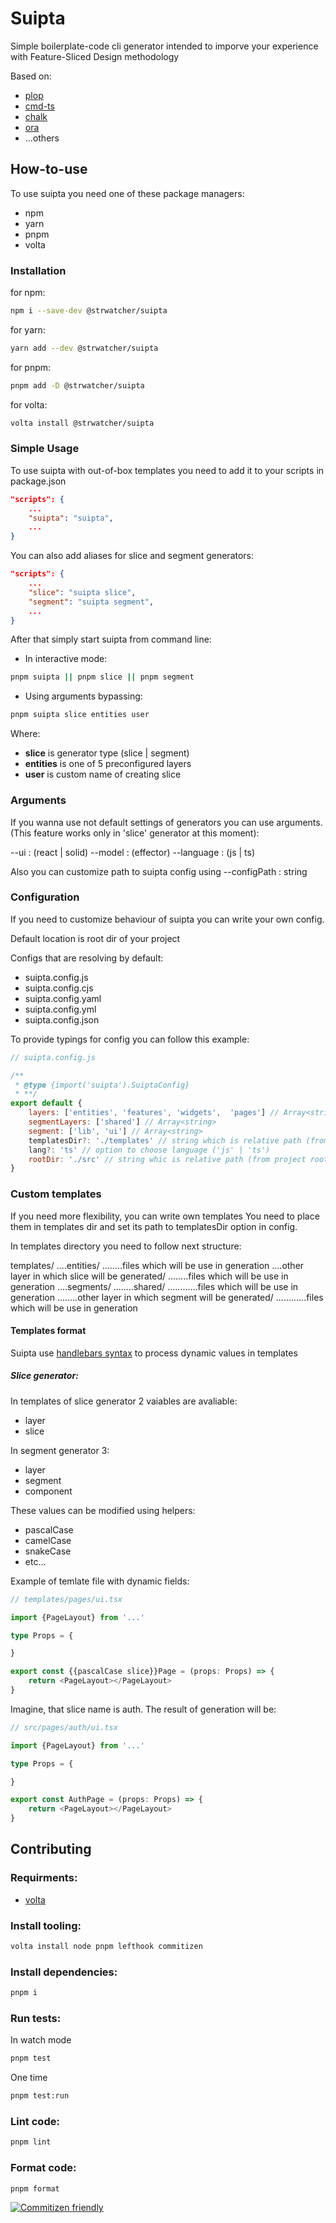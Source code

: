 # Suipta

Simple boilerplate-code cli generator intended to imporve your experience with Feature-Sliced Design methodology

Based on:
- [plop](https://github.com/plopjs/plop)
- [cmd-ts](https://github.com/Schniz/cmd-ts)
- [chalk](https://github.com/chalk/chalk)
- [ora](https://github.com/sindresorhus/ora)
- ...others


## How-to-use
To use suipta you need one of these package managers:
- npm
- yarn
- pnpm
- volta

### Installation
for npm:
```sh
npm i --save-dev @strwatcher/suipta
```

for yarn:
```sh
yarn add --dev @strwatcher/suipta
```

for pnpm:
```sh
pnpm add -D @strwatcher/suipta
```

for volta:
```sh
volta install @strwatcher/suipta
```

### Simple Usage
To use suipta with out-of-box templates you need to add it to your scripts in package.json

```json
"scripts": {
    ...
    "suipta": "suipta",
    ...
}
```

You can also add aliases for slice and segment generators:

```json
"scripts": {
    ...
    "slice": "suipta slice",
    "segment": "suipta segment",
    ...
}
```

After that simply start suipta from command line:

- In interactive mode:
```sh
pnpm suipta || pnpm slice || pnpm segment
```

- Using arguments bypassing:
```sh
pnpm suipta slice entities user
```

Where:
- <b>slice</b> is generator type (slice | segment)
- <b>entities</b> is one of 5 preconfigured layers
- <b>user</b> is custom name of creating slice

### Arguments

If you wanna use not default settings of generators you can use arguments. (This feature works only in 'slice' generator at this moment):

--ui    :   (react | solid)
--model :   (effector)
--language  :   (js | ts)

Also you can customize path to suipta config using
--configPath    :   string

### Configuration

If you need to customize behaviour of suipta you can write your own config.

Default location is root dir of your project

Configs that are resolving by default:

- suipta.config.js
- suipta.config.cjs
- suipta.config.yaml
- suipta.config.yml
- suipta.config.json

To provide typings for config you can follow this example:

```js
// suipta.config.js

/**
 * @type {import('suipta').SuiptaConfig}
 * **/
export default {
    layers: ['entities', 'features', 'widgets',  'pages'] // Array<string>
    segmentLayers: ['shared'] // Array<string>
    segment: ['lib', 'ui'] // Array<string>
    templatesDir?: './templates' // string which is relative path (from project root dir) to templates directory
    lang?: 'ts' // option to choose language ('js' | 'ts')
    rootDir: './src' // string whic is relative path (from project root dir) to directory where results of generation will be saved
}
```

### Custom templates

If you need more flexibility, you can write own templates
You need to place them in templates dir and set its path to templatesDir option in config.

In templates directory you need to follow next structure:

templates/
....entities/
........files which will be use in generation
....other layer in which slice will be generated/
........files which will be use in generation
....segments/
........shared/
............files which will be use in generation
........other layer in which segment will be generated/
............files which will be use in generation

#### Templates format

Suipta use [handlebars syntax](https://handlebarsjs.com/guide/#what-is-handlebars) to process dynamic values in templates

##### Slice generator:
In templates of slice generator 2 vaiables are avaliable:
- layer
- slice

In segment generator 3:
- layer
- segment
- component

These values can be modified using helpers:
- pascalCase
- camelCase
- snakeCase
- etc...

Example of temlate file with dynamic fields:
```ts
// templates/pages/ui.tsx

import {PageLayout} from '...'

type Props = {

}

export const {{pascalCase slice}}Page = (props: Props) => {
    return <PageLayout></PageLayout>
}
```

Imagine, that slice name is auth. The result of generation will be:
```ts
// src/pages/auth/ui.tsx

import {PageLayout} from '...'

type Props = {

}

export const AuthPage = (props: Props) => {
    return <PageLayout></PageLayout>
}
```

## Contributing

### Requirments:

- [volta](https://volta.sh/)

### Install tooling:

```sh
volta install node pnpm lefthook commitizen
```

### Install dependencies:

```sh
pnpm i
```

### Run tests:

In watch mode

```sh
pnpm test
```

One time

```sh
pnpm test:run
```

### Lint code:

```sh
pnpm lint
```

### Format code:

```sh
pnpm format
```

[![Commitizen friendly](https://img.shields.io/badge/commitizen-friendly-brightgreen.svg)](http://commitizen.github.io/cz-cli/)

